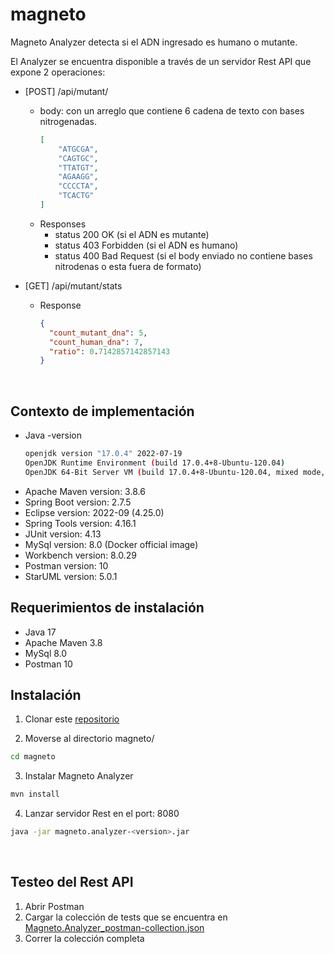 # magneto
Magneto Analyzer detecta si el ADN ingresado es humano o mutante.       

El Analyzer se encuentra disponible a través de un servidor Rest API que expone 2 operaciones:
* [POST] /api/mutant/
  * body: con un arreglo que contiene 6 cadena de texto con bases nitrogenadas.
    ```json
    [
        "ATGCGA",
        "CAGTGC",
        "TTATGT",
        "AGAAGG",
        "CCCCTA",
        "TCACTG"
    ]  
    ```     
  * Responses
    * status 200 OK (si el ADN es mutante) 
    * status 403 Forbidden (si el ADN es humano) 
    * status 400 Bad Request (si el body enviado no contiene bases nitrodenas o esta fuera de formato) 
    
* [GET] /api/mutant/stats
  * Response
    ```json     
    {
      "count_mutant_dna": 5, 
      "count_human_dna": 7, 
      "ratio": 0.7142857142857143
    }  
    ``` 
 
<br>
      
## Contexto de implementación     
- Java -version
  ```bash
  openjdk version "17.0.4" 2022-07-19
  OpenJDK Runtime Environment (build 17.0.4+8-Ubuntu-120.04)
  OpenJDK 64-Bit Server VM (build 17.0.4+8-Ubuntu-120.04, mixed mode, sharing)
  ```
- Apache Maven version: 3.8.6
- Spring Boot version: 2.7.5
- Eclipse version: 2022-09 (4.25.0)
- Spring Tools version: 4.16.1 
- JUnit version: 4.13
- MySql version: 8.0 (Docker official image)
- Workbench version: 8.0.29
- Postman version: 10
- StarUML version: 5.0.1

## Requerimientos de instalación
- Java 17
- Apache Maven 3.8
- MySql 8.0
- Postman 10

## Instalación
1. Clonar este [repositorio](https://github.com/maximo-perez-villalba/magneto)  

2. Moverse al directorio magneto/
  ```bash
  cd magneto
  ```
3. Instalar Magneto Analyzer
  ```bash
  mvn install
  ```
4. Lanzar servidor Rest en el port: 8080
  ```bash
  java -jar magneto.analyzer-<version>.jar
  ```
    
<br>
      
## Testeo del Rest API
1. Abrir Postman
2. Cargar la colección de tests que se encuentra en [Magneto.Analyzer_postman-collection.json](/src/test/resources/Magneto.Analyzer_postman-collection.json)
3. Correr la colección completa
